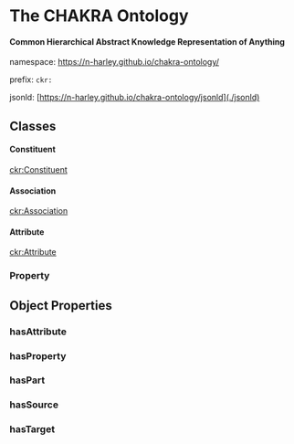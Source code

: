 # The CHAKRA Ontology

#### Common Hierarchical Abstract Knowledge Representation of Anything

namespace: <https://n-harley.github.io/chakra-ontology/>

prefix: `ckr:`

jsonld: [https://n-harley.github.io/chakra-ontology/jsonld](./jsonld)

## Classes

#### Constituent

[ckr:Constituent](https://n-harley.github.io/chakra-ontology/#Constituent)

#### Association

[ckr:Association](https://n-harley.github.io/chakra-ontology/#Association)

#### Attribute

[ckr:Attribute](https://n-harley.github.io/chakra-ontology/#Attribute)

### Property

## Object Properties

### hasAttribute
### hasProperty
### hasPart
### hasSource
### hasTarget
